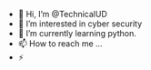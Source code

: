 - 👋 Hi, I’m @TechnicalUD
- 👀 I’m interested in cyber security
- 🌱 I’m currently learning python.
- 📫 How to reach me ...
- ⚡ 
